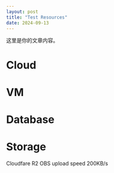 ```yaml
---
layout: post
title: "Test Resources"
date: 2024-09-13
---
```


这里是你的文章内容。

# Cloud #

# VM

# Database

# Storage
  Cloudfare R2 OBS upload speed 200KB/s
